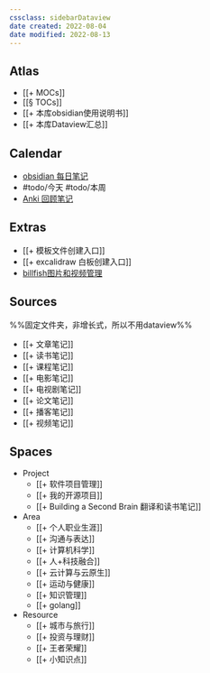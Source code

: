 ```yaml
---
cssclass: sidebarDataview
date created: 2022-08-04
date modified: 2022-08-13
---
```


## Atlas

- [[+ MOCs]]
- [[§ TOCs]]
- [[+ 本库obsidian使用说明书]]
- [[+ 本库Dataview汇总]]

## Calendar

- [obsidian 每日笔记](obsidian://advanced-uri?daily=true&mode=append)
- #todo/今天 #todo/本周
- [Anki 回顾笔记](obsidian://advanced-uri?vault=knowledge-garden&commandid=obsidian-spaced-repetition%253Asrs-note-review-open-note)

## Extras

- [[+ 模板文件创建入口]]
- [[+ excalidraw 白板创建入口]]
- [billfish图片和视频管理](billfish://)

## Sources

%%固定文件夹，非增长式，所以不用dataview%%

- [[+ 文章笔记]]
- [[+ 读书笔记]]
- [[+ 课程笔记]]
- [[+ 电影笔记]]
- [[+ 电视剧笔记]]
- [[+ 论文笔记]]
- [[+ 播客笔记]]
- [[+ 视频笔记]]

## Spaces

- Project
	- [[+ 软件项目管理]]
	- [[+ 我的开源项目]]
	- [[+ Building a Second Brain 翻译和读书笔记]]
- Area
	- [[+ 个人职业生涯]]
	- [[+ 沟通与表达]]
	- [[+ 计算机科学]]
	- [[+ 人+科技融合]]
	- [[+ 云计算与云原生]]
	- [[+ 运动与健康]]
	- [[+ 知识管理]]
	- [[+ golang]]
- Resource
	- [[+ 城市与旅行]]
	- [[+ 投资与理财]]
	- [[+ 王者荣耀]]
	- [[+ 小知识点]]
